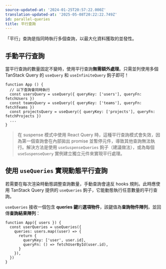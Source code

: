 ```yaml
---
source-updated-at: '2024-01-25T20:57:22.000Z'
translation-updated-at: '2025-05-08T20:22:22.749Z'
id: parallel-queries
title: 平行查詢
---
```


「平行」查詢是指同時執行多個查詢，以最大化資料獲取的並發性。

## 手動平行查詢

當平行查詢的數量固定不變時，使用平行查詢**無需額外處理**。只需並列使用多個 TanStack Query 的 `useQuery` 和 `useInfiniteQuery` 鉤子即可！

[//]: # 'Example'

```tsx
function App () {
  // 以下查詢會同時執行
  const usersQuery = useQuery({ queryKey: ['users'], queryFn: fetchUsers })
  const teamsQuery = useQuery({ queryKey: ['teams'], queryFn: fetchTeams })
  const projectsQuery = useQuery({ queryKey: ['projects'], queryFn: fetchProjects })
  ...
}
```

[//]: # 'Example'
[//]: # 'Info'

> 在 suspense 模式中使用 React Query 時，這種平行查詢模式會失效，因為第一個查詢會在內部拋出 promise 並暫停元件，導致其他查詢無法執行。解決方法是使用 `useSuspenseQueries` 鉤子（建議做法），或為每個 `useSuspenseQuery` 實例建立獨立元件來實現平行處理。

[//]: # 'Info'

## 使用 `useQueries` 實現動態平行查詢

[//]: # 'DynamicParallelIntro'

若需要在每次渲染時動態調整查詢數量，手動查詢會違反 hooks 規則。此時應使用 TanStack Query 提供的 `useQueries` 鉤子，它能動態執行任意數量的平行查詢。

[//]: # 'DynamicParallelIntro'

`useQueries` 接收一個包含 **queries 鍵**的**選項物件**，該鍵值為**查詢物件陣列**，並回傳**查詢結果陣列**：

[//]: # 'Example2'

```tsx
function App({ users }) {
  const userQueries = useQueries({
    queries: users.map((user) => {
      return {
        queryKey: ['user', user.id],
        queryFn: () => fetchUserById(user.id),
      }
    }),
  })
}
```

[//]: # 'Example2'
